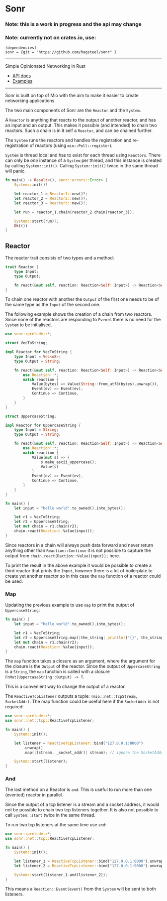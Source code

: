 # Sonr

### Note: this is a work in progress and the api may change
### Note: currently not on crates.io, use:

```
[dependencies]
sonr = {git = "https://github.com/hagsteel/sonr" }

```

------

Simple Opinionated Networking in Rust

*  [API docs](https://hagsteel.github.io/sonr/)
*  [Examples](https://github.com/hagsteel/sonr/tree/master/examples)

------

Sonr is built on top of Mio with the aim to make it easier to create networking
applications.

The two main components of Sonr are the `Reactor` and the `System`.  

A `Reactor` is anything that reacts to the output of another reactor, and has
an input and an output. This makes it possible (and intended) to chain two
reactors. Such a chain is in it self a `Reactor`, and can be chained further.

The `System` runs the reactors and handles the registration and re-registration
of reactors (using `mio::Poll::register`).

`System` is thread local and has to exist for each thread using `Reactors`.
There can only be *one* instance of a `System` per thread, and this instance is created by
calling `System::init()`. Calling `System::init()` twice in the same thread will
panic.

```rust
fn main() -> Result<(), sonr::errors::Error> {
    System::init()?

    let reactor_1 = Reactor1::new()?;
    let reactor_2 = Reactor2::new()?;
    let reactor_3 = Reactor3::new()?;

    let run = reactor_1.chain(reactor_2.chain(reactor_3));

    System::start(run)?;
    Ok(())
}
```

## Reactor

The reactor trait consists of two types and a method:

```rust
trait Reactor {
    type Input;
    type Output;

    fn react(&mut self, reaction: Reaction<Self::Input>) -> Reaction<Self::Output>;
}
```

To chain one reactor with another the `Output` of the first one needs to be of
the same type as the `Input` of the second one.

The following example shows the creation of a chain from two reactors.
Since none of the reactors are responding to `Event`s there is no need for the
`System` to be initialised.

```rust
use sonr::prelude::*;

struct VecToString;

impl Reactor for VecToString {
    type Input = Vec<u8>;
    type Output = String;

    fn react(&mut self, reaction: Reaction<Self::Input>) -> Reaction<Self::Output> {
        use Reaction::*;
        match reaction {
            Value(bytes) => Value(String::from_utf8(bytes).unwrap()),
            Event(ev) => Event(ev),
            Continue => Continue,
        }
    }
}

struct UppercaseString;

impl Reactor for UppercaseString {
    type Input = String;
    type Output = String;

    fn react(&mut self, reaction: Reaction<Self::Input>) -> Reaction<Self::Output> {
        use Reaction::*;
        match reaction {
            Value(mut s) => {
                s.make_ascii_uppercase();
                Value(s)
            }
            Event(ev) => Event(ev),
            Continue => Continue,
        }
    }
}

fn main() {
    let input = "hello world".to_owned().into_bytes();

    let r1 = VecToString;
    let r2 = UppercaseString;
    let mut chain = r1.chain(r2);
    chain.react(Reaction::Value(input));
}
```

Since reactors in a chain will always push data forward and never return
anything other than `Reaction::Continue` it is not possible to capture the
output from `chain.react(Raction::Value(input));` here.

To print the result in the above example it would be possible to create a third
reactor that prints the `Input`, however there is a lot of boilerplate to create
yet another reactor so in this case the `map` function of a reactor could be
used.

### Map

Updating the previous example to use `map` to print the output of
`UppercaseString`:

```rust
fn main() {
    let input = "hello world".to_owned().into_bytes();

    let r1 = VecToString;
    let r2 = UppercaseString.map(|the_string| println!("{}", the_string));
    let mut chain = r1.chain(r2);
    chain.react(Reaction::Value(input));
}
```

The `map` function takes a closure as an argument, where the argument for the
closure is the `Output` of the reactor.
Since the output of `UppercaseString` is a `String`, the `map` function is
called with a closure `FnMut(UppercaseString::Output) -> T`.

This is a convenient way to change the output of a reactor.

The `ReactiveTcpListener` outputs a tuple: `(mio::net::TcpStream, SocketAddr)`.
The map function could be useful here if the `SocketAddr` is not required:

```rust
use sonr::prelude::*;
use sonr::net::tcp::ReactiveTcpListener;

fn main() {
    System::init();

    let listener = ReactiveTcpListener::bind("127.0.0.1:8000")
        .unwrap()
        .map(|(stream, _socket_addr)| stream); // ignore the SocketAddr

    System::start(listener);
}
```

### And

The last method on a Reactor is `and`.
This is useful to run more than one (evented) reactor in parallel.

Since the output of a tcp listener is a stream and a socket address, it would
not be possible to chain two tcp listeners together.
It is also not possible to call `System::start` twice in the same thread.

To run two tcp listeners at the same time use `and`:

```rust
use sonr::prelude::*;
use sonr::net::tcp::ReactiveTcpListener;

fn main() {
    System::init();

    let listener_1 = ReactiveTcpListener::bind("127.0.0.1:8000").unwrap();
    let listener_2 = ReactiveTcpListener::bind("127.0.0.1:9000").unwrap();

    System::start(listener_1.and(listener_2));
}
```

This means a `Reaction::Event(event)` from the `System` will be sent to both
listeners.

